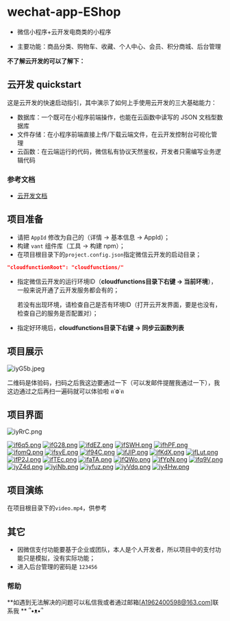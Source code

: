 # wechat-app-EShop

* 微信小程序+云开发电商类的小程序 

* 主要功能：商品分类、购物车、收藏、个人中心、会员、积分商城、后台管理

  

**不了解云开发的可以了解下：**

## 云开发 quickstart

这是云开发的快速启动指引，其中演示了如何上手使用云开发的三大基础能力：

- 数据库：一个既可在小程序前端操作，也能在云函数中读写的 JSON 文档型数据库
- 文件存储：在小程序前端直接上传/下载云端文件，在云开发控制台可视化管理
- 云函数：在云端运行的代码，微信私有协议天然鉴权，开发者只需编写业务逻辑代码

### 参考文档

- [云开发文档](https://developers.weixin.qq.com/miniprogram/dev/wxcloud/basis/getting-started.html)



## 项目准备

* 请把 `AppId` 修改为自己的（详情 -> 基本信息 -> AppId）；
* 构建 `vant` 组件库（工具 -> 构建 npm）；
* 在项目根目录下的`project.config.json`指定微信云开发的启动目录；

 ```json
"cloudfunctionRoot": "cloudfunctions/"
 ```

* 指定微信云开发的运行环境ID（**cloudfunctions目录下右键 -> 当前环境**），一般来说开通了云开发服务都会有的；

  若没有出现环境，请检查自己是否有环境ID（打开云开发界面，要是也没有，检查自己的服务是否配置对）；

* 指定好环境后，**cloudfunctions目录下右键 -> 同步云函数列表**



## 项目展示

![iyG5b.jpeg](https://i.328888.xyz/img/2022/11/30/iyG5b.jpeg)

二维码是体验码，扫码之后我这边要通过一下（可以发邮件提醒我通过一下），我这边通过之后再扫一遍码就可以体验啦 ฅ˙Ⱉ˙ฅ

## 项目界面

![iyRrC.png](https://i.328888.xyz/img/2022/11/30/iyRrC.png)

[![if6q5.png](https://i.328888.xyz/img/2022/11/30/if6q5.png)](https://imgloc.com/i/if6q5)
[![ifG28.png](https://i.328888.xyz/img/2022/11/30/ifG28.png)](https://imgloc.com/i/ifG28)
[![ifdEZ.png](https://i.328888.xyz/img/2022/11/30/ifdEZ.png)](https://imgloc.com/i/ifdEZ)
[![ifSWH.png](https://i.328888.xyz/img/2022/11/30/ifSWH.png)](https://imgloc.com/i/ifSWH)
[![ifhPF.png](https://i.328888.xyz/img/2022/11/30/ifhPF.png)](https://imgloc.com/i/ifhPF)
[![ifomQ.png](https://i.328888.xyz/img/2022/11/30/ifomQ.png)](https://imgloc.com/i/ifomQ)
[![ifsvE.png](https://i.328888.xyz/img/2022/11/30/ifsvE.png)](https://imgloc.com/i/ifsvE)
[![if94C.png](https://i.328888.xyz/img/2022/11/30/if94C.png)](https://imgloc.com/i/if94C)
[![ifJIP.png](https://i.328888.xyz/img/2022/11/30/ifJIP.png)](https://imgloc.com/i/ifJIP)
[![ifKdX.png](https://i.328888.xyz/img/2022/11/30/ifKdX.png)](https://imgloc.com/i/ifKdX)
[![ifLut.png](https://i.328888.xyz/img/2022/11/30/ifLut.png)](https://imgloc.com/i/ifLut)
[![ifP2J.png](https://i.328888.xyz/img/2022/11/30/ifP2J.png)](https://imgloc.com/i/ifP2J)
[![ifTEc.png](https://i.328888.xyz/img/2022/11/30/ifTEc.png)](https://imgloc.com/i/ifTEc)
[![ifaTA.png](https://i.328888.xyz/img/2022/11/30/ifaTA.png)](https://imgloc.com/i/ifaTA)
[![ifQWo.png](https://i.328888.xyz/img/2022/11/30/ifQWo.png)](https://imgloc.com/i/ifQWo)
[![ifYpN.png](https://i.328888.xyz/img/2022/11/30/ifYpN.png)](https://imgloc.com/i/ifYpN)
[![ifq9V.png](https://i.328888.xyz/img/2022/11/30/ifq9V.png)](https://imgloc.com/i/ifq9V)
[![iyZ4d.png](https://i.328888.xyz/img/2022/11/30/iyZ4d.png)](https://imgloc.com/i/iyZ4d)
[![iyiNb.png](https://i.328888.xyz/img/2022/11/30/iyiNb.png)](https://imgloc.com/i/iyiNb)
[![iyfuz.png](https://i.328888.xyz/img/2022/11/30/iyfuz.png)](https://imgloc.com/i/iyfuz)
[![iyVdq.png](https://i.328888.xyz/img/2022/11/30/iyVdq.png)](https://imgloc.com/i/iyVdq)
[![iy4Hw.png](https://i.328888.xyz/img/2022/11/30/iy4Hw.png)](https://imgloc.com/i/iy4Hw)

## 项目演练

在项目根目录下的`video.mp4`，供参考



## 其它

* 因微信支付功能要基于企业或团队，本人是个人开发者，所以项目中的支付功能只是模拟，没有实际功能；
* 进入后台管理的密码是 `123456`



### 帮助

**如遇到无法解决的问题可以私信我或者通过邮箱[[A1962400598@163.com](mailto:A1962400598@163.com)]联系我 ** ՞•ᴥ•՞

